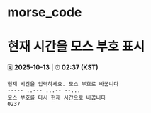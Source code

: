 # morse_code
# 현재 시간을 모스 부호 표시
<!-- MORSE_TIME_START -->
🗓️ **2025-10-13** | ⏰ **02:37 (KST)**

```
현재 시간을 입력하세요. 모스 부호로 바꿉니다
----- ..--- ...-- --...
모스 부호를 다시 현재 시간으로 바꿉니다
0237
```
<!-- MORSE_TIME_END -->
